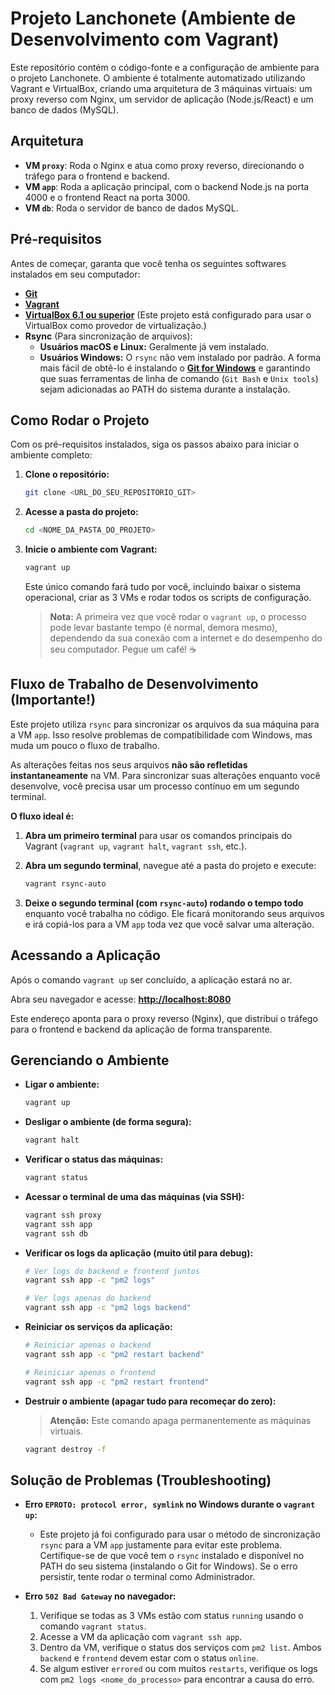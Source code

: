 # Projeto Lanchonete (Ambiente de Desenvolvimento com Vagrant)

Este repositório contém o código-fonte e a configuração de ambiente para o projeto Lanchonete. O ambiente é totalmente automatizado utilizando Vagrant e VirtualBox, criando uma arquitetura de 3 máquinas virtuais: um proxy reverso com Nginx, um servidor de aplicação (Node.js/React) e um banco de dados (MySQL).

## Arquitetura

* **VM `proxy`**: Roda o Nginx e atua como proxy reverso, direcionando o tráfego para o frontend e backend.
* **VM `app`**: Roda a aplicação principal, com o backend Node.js na porta 4000 e o frontend React na porta 3000.
* **VM `db`**: Roda o servidor de banco de dados MySQL.

## Pré-requisitos

Antes de começar, garanta que você tenha os seguintes softwares instalados em seu computador:

* [**Git**](https://git-scm.com/downloads)
* [**Vagrant**](https://developer.hashicorp.com/vagrant/downloads)
* **[VirtualBox 6.1 ou superior](https://www.virtualbox.org/wiki/Downloads)** (Este projeto está configurado para usar o VirtualBox como provedor de virtualização.)
* **Rsync** (Para sincronização de arquivos):
    * **Usuários macOS e Linux:** Geralmente já vem instalado.
    * **Usuários Windows:** O `rsync` não vem instalado por padrão. A forma mais fácil de obtê-lo é instalando o **[Git for Windows](https://git-scm.com/downloads)** e garantindo que suas ferramentas de linha de comando (`Git Bash` e `Unix tools`) sejam adicionadas ao PATH do sistema durante a instalação.

## Como Rodar o Projeto

Com os pré-requisitos instalados, siga os passos abaixo para iniciar o ambiente completo:

1.  **Clone o repositório:**
    ```bash
    git clone <URL_DO_SEU_REPOSITORIO_GIT>
    ```

2.  **Acesse a pasta do projeto:**
    ```bash
    cd <NOME_DA_PASTA_DO_PROJETO>
    ```

3.  **Inicie o ambiente com Vagrant:**
    ```bash
    vagrant up
    ```
    Este único comando fará tudo por você, incluindo baixar o sistema operacional, criar as 3 VMs e rodar todos os scripts de configuração.

    > **Nota:** A primeira vez que você rodar o `vagrant up`, o processo pode levar bastante tempo (é normal, demora mesmo), dependendo da sua conexão com a internet e do desempenho do seu computador. Pegue um café! ☕

## Fluxo de Trabalho de Desenvolvimento (Importante!)

Este projeto utiliza `rsync` para sincronizar os arquivos da sua máquina para a VM `app`. Isso resolve problemas de compatibilidade com Windows, mas muda um pouco o fluxo de trabalho.

As alterações feitas nos seus arquivos **não são refletidas instantaneamente** na VM. Para sincronizar suas alterações enquanto você desenvolve, você precisa usar um processo contínuo em um segundo terminal.

**O fluxo ideal é:**

1.  **Abra um primeiro terminal** para usar os comandos principais do Vagrant (`vagrant up`, `vagrant halt`, `vagrant ssh`, etc.).

2.  **Abra um segundo terminal**, navegue até a pasta do projeto e execute:
    ```bash
    vagrant rsync-auto
    ```

3.  **Deixe o segundo terminal (com `rsync-auto`) rodando o tempo todo** enquanto você trabalha no código. Ele ficará monitorando seus arquivos e irá copiá-los para a VM `app` toda vez que você salvar uma alteração.

## Acessando a Aplicação

Após o comando `vagrant up` ser concluído, a aplicação estará no ar.

Abra seu navegador e acesse: **[http://localhost:8080](http://localhost:8080)**

Este endereço aponta para o proxy reverso (Nginx), que distribui o tráfego para o frontend e backend da aplicação de forma transparente.

## Gerenciando o Ambiente

* **Ligar o ambiente:**
    ```bash
    vagrant up
    ```
* **Desligar o ambiente (de forma segura):**
    ```bash
    vagrant halt
    ```
* **Verificar o status das máquinas:**
    ```bash
    vagrant status
    ```
* **Acessar o terminal de uma das máquinas (via SSH):**
    ```bash
    vagrant ssh proxy
    vagrant ssh app
    vagrant ssh db
    ```
* **Verificar os logs da aplicação (muito útil para debug):**
    ```bash
    # Ver logs do backend e frontend juntos
    vagrant ssh app -c "pm2 logs"
    
    # Ver logs apenas do backend
    vagrant ssh app -c "pm2 logs backend"
    ```
* **Reiniciar os serviços da aplicação:**
    ```bash
    # Reiniciar apenas o backend
    vagrant ssh app -c "pm2 restart backend"

    # Reiniciar apenas o frontend
    vagrant ssh app -c "pm2 restart frontend"
    ```
* **Destruir o ambiente (apagar tudo para recomeçar do zero):**
    > **Atenção:** Este comando apaga permanentemente as máquinas virtuais.
    ```bash
    vagrant destroy -f
    ```

## Solução de Problemas (Troubleshooting)

* **Erro `EPROTO: protocol error, symlink` no Windows durante o `vagrant up`:**
    * Este projeto já foi configurado para usar o método de sincronização `rsync` para a VM `app` justamente para evitar este problema. Certifique-se de que você tem o `rsync` instalado e disponível no PATH do seu sistema (instalando o Git for Windows). Se o erro persistir, tente rodar o terminal como Administrador.

* **Erro `502 Bad Gateway` no navegador:**
    1.  Verifique se todas as 3 VMs estão com status `running` usando o comando `vagrant status`.
    2.  Acesse a VM da aplicação com `vagrant ssh app`.
    3.  Dentro da VM, verifique o status dos serviços com `pm2 list`. Ambos `backend` e `frontend` devem estar com o status `online`.
    4.  Se algum estiver `errored` ou com muitos `restarts`, verifique os logs com `pm2 logs <nome_do_processo>` para encontrar a causa do erro.